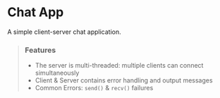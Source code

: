 # Chat App

A simple client-server chat application.

<blockquote>
  <h3>Features</h3>

  - The server is multi-threaded: multiple clients can connect simultaneously
  - Client & Server contains error handling and output messages
  - Common Errors: `send()` & `recv()` failures
</blockquote>